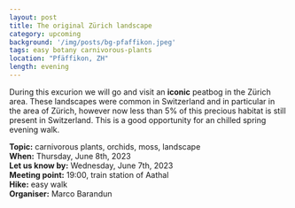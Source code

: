 ```yaml
---
layout: post
title: The original Zürich landscape
category: upcoming
background: '/img/posts/bg-pfaffikon.jpeg'
tags: easy botany carnivorous-plants
location: "Pfäffikon, ZH"
length: evening
---
```


During this excurion we will go and visit an **iconic** peatbog in the Zürich area. These landscapes were common in Switzerland and in particular in the area of Zürich, however now less than 5% of this precious habitat is still present in Switzerland.
This is a good opportunity for an chilled spring evening walk.

**Topic:** carnivorous plants, orchids, moss, landscape <br>
**When:** Thursday, June 8th, 2023 <br>
**Let us know by:** Wednesday, June 7th, 2023 <br>
**Meeting point:**  19:00, train station of Aathal <br>
**Hike:** easy walk <br>
**Organiser:** Marco Barandun